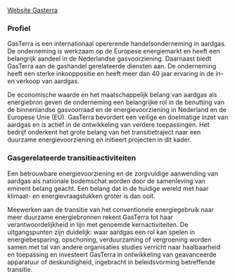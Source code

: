 [Website Gasterra](http://www.gasterra.nl)

### Profiel

GasTerra is een internationaal opererende handelsonderneming in aardgas. De onderneming is werkzaam op de Europese energiemarkt en heeft een belangrijk aandeel in de Nederlandse gasvoorziening. Daarnaast biedt GasTerra aan de gashandel gerelateerde diensten aan. De onderneming heeft een sterke inkooppositie en heeft meer dan 40 jaar ervaring in de in- en verkoop van aardgas.

De economische waarde en het maatschappelijk belang van aardgas als energiebron geven de onderneming een belangrijke rol in de benutting van de binnenlandse gasvoorraad en de energievoorziening in Nederland en de Europese Unie (EU). GasTerra bevordert een veilige en doelmatige inzet van aardgas en is actief in de ontwikkeling van verdere toepassingen. Het bedrijf onderkent het grote belang van het transitietraject naar een duurzame energievoorziening en initieert projecten in dit kader.

### Gasgerelateerde transitieactiviteiten
Een betrouwbare energievoorziening en de zorgvuldige aanwending van aardgas als nationale bodemschat worden door de samenleving van eminent belang geacht. Een belang dat in de huidige wereld met haar klimaat- en energievraagstukken groter is dan ooit.

Meewerken aan de transitie van het conventionele energiegebruik naar meer duurzame energiebronnen rekent GasTerra tot haar verantwoordelijkheid in lijn met genoemde kernactiviteiten. De uitgangspunten zijn duidelijk: waar aardgas een rol kan spelen in energiebesparing, opschoning, verduurzaming of vergroening worden samen met tal van andere organisaties studies verricht naar haalbaarheid en toepassing en investeert GasTerra in ontwikkeling van geavanceerde apparatuur of deskundigheid, ingebracht in beleidsvorming betreffende transitie.